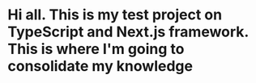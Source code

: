 # Hi all. This is my test project on TypeScript and Next.js framework. This is where I'm going to consolidate my knowledge